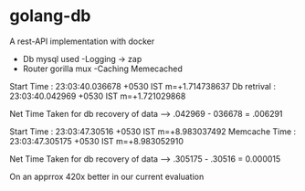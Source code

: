# golang-db

A rest-API implementation with docker 

- Db mysql used 
-Logging -> zap
- Router gorilla mux
-Caching Memecached

Start Time : 23:03:40.036678 +0530 IST m=+1.714738637 
Db retrival : 23:03:40.042969 +0530 IST m=+1.721029868


Net Time Taken for db recovery of data --> .042969 - 036678 = .006291 


Start Time : 23:03:47.30516 +0530 IST m=+8.983037492 
Memcache Time : 23:03:47.305175 +0530 IST m=+8.983052910 

Net Time Taken for db recovery of data --> .305175 - .30516 = 0.000015 

On an apprrox 420x better in our current  evaluation 





